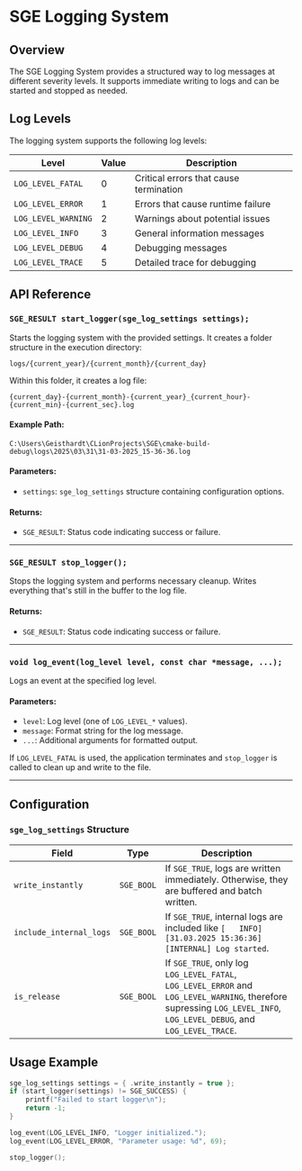 # SGE Logging System

## Overview
The SGE Logging System provides a structured way to log messages at different severity levels. It supports immediate writing to logs and can be started and stopped as needed.

## Log Levels
The logging system supports the following log levels:

| Level               | Value | Description                            |
|---------------------|-------|----------------------------------------|
| `LOG_LEVEL_FATAL`   | 0     | Critical errors that cause termination |
| `LOG_LEVEL_ERROR`   | 1     | Errors that cause runtime failure      |
| `LOG_LEVEL_WARNING` | 2     | Warnings about potential issues        |
| `LOG_LEVEL_INFO`    | 3     | General information messages           |
| `LOG_LEVEL_DEBUG`   | 4     | Debugging messages                     |
| `LOG_LEVEL_TRACE`   | 5     | Detailed trace for debugging           |

## API Reference

### `SGE_RESULT start_logger(sge_log_settings settings);`
Starts the logging system with the provided settings. It creates a folder structure in the execution directory:

```
logs/{current_year}/{current_month}/{current_day}
```

Within this folder, it creates a log file:

```
{current_day}-{current_month}-{current_year}_{current_hour}-{current_min}-{current_sec}.log
```

#### Example Path:
```
C:\Users\Geisthardt\CLionProjects\SGE\cmake-build-debug\logs\2025\03\31\31-03-2025_15-36-36.log
```

#### Parameters:
- `settings`: `sge_log_settings` structure containing configuration options.

#### Returns:
- `SGE_RESULT`: Status code indicating success or failure.

---

### `SGE_RESULT stop_logger();`
Stops the logging system and performs necessary cleanup. Writes everything that's still in the buffer to the log file.

#### Returns:
- `SGE_RESULT`: Status code indicating success or failure.

---

### `void log_event(log_level level, const char *message, ...);`
Logs an event at the specified log level.

#### Parameters:
- `level`: Log level (one of `LOG_LEVEL_*` values).
- `message`: Format string for the log message.
- `...`: Additional arguments for formatted output.

If `LOG_LEVEL_FATAL` is used, the application terminates and `stop_logger` is called to clean up and write to the file.

---

## Configuration

### `sge_log_settings` Structure

| Field                   | Type       | Description                                                                                                                                                            |
|-------------------------|------------|------------------------------------------------------------------------------------------------------------------------------------------------------------------------|
| `write_instantly`       | `SGE_BOOL` | If `SGE_TRUE`, logs are written immediately. Otherwise, they are buffered and batch written.                                                                           |
| `include_internal_logs` | `SGE_BOOL` | If `SGE_TRUE`, internal logs are included like `[   INFO]  [31.03.2025 15:36:36]  [INTERNAL] Log started`.                                                             |
| `is_release`            | `SGE_BOOL` | If `SGE_TRUE`, only log `LOG_LEVEL_FATAL`, `LOG_LEVEL_ERROR` and `LOG_LEVEL_WARNING`, therefore supressing `LOG_LEVEL_INFO`, `LOG_LEVEL_DEBUG`, and `LOG_LEVEL_TRACE`. |                                                                                            

## Usage Example
```c
sge_log_settings settings = { .write_instantly = true };
if (start_logger(settings) != SGE_SUCCESS) {
    printf("Failed to start logger\n");
    return -1;
}

log_event(LOG_LEVEL_INFO, "Logger initialized.");
log_event(LOG_LEVEL_ERROR, "Parameter usage: %d", 69);

stop_logger();
```